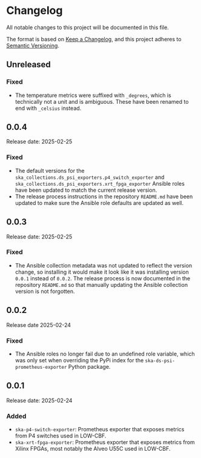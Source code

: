 # Changelog

All notable changes to this project will be documented in this file.

The format is based on [Keep a Changelog][keepachangelog], and this project adheres to [Semantic Versioning][semver].

## Unreleased

### Fixed

- The temperature metrics were suffixed with `_degrees`, which is technically not a unit and is ambiguous.
  These have been renamed to end with `_celsius` instead.

## 0.0.4

Release date: 2025-02-25

### Fixed

- The default versions for the `ska_collections.ds_psi_exporters.p4_switch_exporter`
  and `ska_collections.ds_psi_exporters.xrt_fpga_exporter` Ansible roles have been
  updated to match the current release version.
- The release process instructions in the repository `README.md` have been updated to
  make sure the Ansible role defaults are updated as well.

## 0.0.3

Release date: 2025-02-25

### Fixed

- The Ansible collection metadata was not updated to reflect the version change, so installing it would make it look like it was installing version `0.0.1` instead of `0.0.2`.
  The release process is now documented in the repository `README.md` so that manually updating the Ansible collection version is not forgotten.

## 0.0.2

Release date 2025-02-24

### Fixed

- The Ansible roles no longer fail due to an undefined role variable, which was only set when overriding the
  PyPi index for the `ska-ds-psi-prometheus-exporter` Python package.

## 0.0.1

Release date: 2025-02-24

### Added

- `ska-p4-switch-exporter`: Prometheus exporter that exposes metrics from P4 switches used in LOW-CBF.
- `ska-xrt-fpga-exporter`: Prometheus exporter that exposes metrics from Xilinx FPGAs, most notably the Alveo U55C used in LOW-CBF.

[keepachangelog]: https://keepachangelog.com/en/1.1.0/
[semver]: https://semver.org/spec/v2.0.0.html
